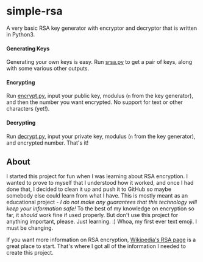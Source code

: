 # simple-rsa
A very basic RSA key generator with encryptor and decryptor that is written in Python3.

#### Generating Keys
Generating your own keys is easy. Run [srsa.py](https://github.com/Kalman98/simple-rsa/blob/master/srsa.py) to get a pair of keys, along with some various other outputs.

#### Encrypting
Run [encrypt.py](https://github.com/Kalman98/simple-rsa/blob/master/encrypt.py), input your public key, modulus (`n` from the key generator), and then the number you want encrypted. No support for text or other characters (yet!).

#### Decrypting
Run [decrypt.py](https://github.com/Kalman98/simple-rsa/blob/master/decrypt.py), input your private key, modulus (`n` from the key generator), and encrypted number. That's it!


## About
I started this project for fun when I was learning about RSA encryption. I wanted to prove to myself that I understood how it worked, and once I had done that, I decided to clean it up and push it to GitHub so maybe somebody else could learn from what I have. This is mostly meant as an educational project - *I do not make any guarantees that this technology will keep your information safe!*  To the best of my knowledge on encryption so far, it _should_ work fine if used properly. But don't use this project for anything important, please. Just learning. :) Whoa, my first ever text emoji. I must be changing.


If you want more information on RSA encryption, [Wikipedia's RSA page](https://en.wikipedia.org/wiki/RSA_(cryptosystem)) is a great place to start. That's where I got all of the information I needed to create this project.
